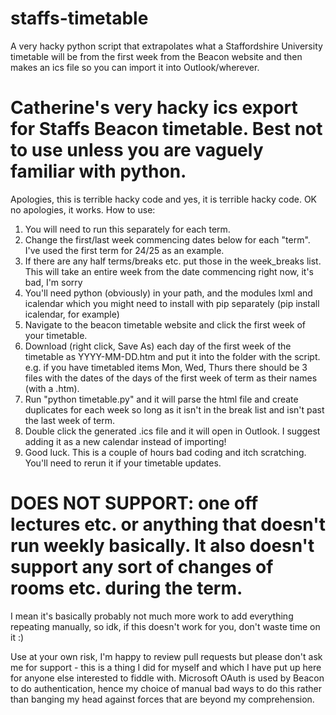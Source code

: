 # staffs-timetable
A very hacky python script that extrapolates what a Staffordshire University timetable will be from the first week from the Beacon website and then makes an ics file so you can import it into Outlook/wherever. 

# Catherine's very hacky ics export for Staffs Beacon timetable. Best not to use unless you are vaguely familiar with python. 
Apologies, this is terrible hacky code and yes, it is terrible hacky code. OK no apologies, it works. 
How to use:
1. You will need to run this separately for each term. 
2. Change the first/last week commencing dates below for each "term". I've used the first term for 24/25 as an example.
3. If there are any half terms/breaks etc. put those in the week_breaks list. This will take an entire week from the date commencing right now, it's bad, I'm sorry
4. You'll need python (obviously) in your path, and the modules lxml and icalendar which you might need to install with pip separately (pip install icalendar, for example)
5. Navigate to the beacon timetable website and click the first week of your timetable. 
6. Download (right click, Save As) each day of the first week of the timetable as YYYY-MM-DD.htm and put it into the folder with the script. e.g. if you have timetabled items Mon, Wed, Thurs there should be 3 files with the dates of the days of the first week of term as their names (with a .htm).
7. Run "python timetable.py" and it will parse the html file and create duplicates for each week so long as it isn't in the break list and isn't past the last week of term.
8. Double click the generated .ics file and it will open in Outlook. I suggest adding it as a new calendar instead of importing!
9. Good luck. This is a couple of hours bad coding and itch scratching. You'll need to rerun it if your timetable updates.

# DOES NOT SUPPORT: one off lectures etc. or anything that doesn't run weekly basically. It also doesn't support any sort of changes of rooms etc. during the term. 
I mean it's basically probably not much more work to add everything repeating manually, so idk, if this doesn't work for you, don't waste time on it :)

Use at your own risk, I'm happy to review pull requests but please don't ask me for support - this is a thing I did for myself and which I have put up here for anyone else interested to fiddle with. 
Microsoft OAuth is used by Beacon to do authentication, hence my choice of manual bad ways to do this rather than banging my head against forces that are beyond my comprehension. 
